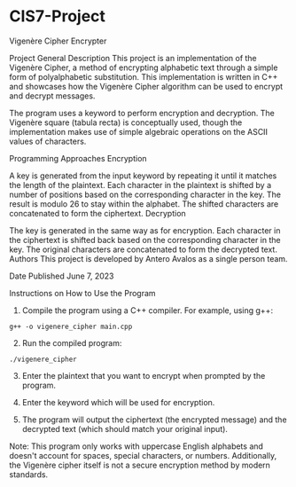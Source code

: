 # CIS7-Project
Vigenère Cipher Encrypter

Project General Description
This project is an implementation of the Vigenère Cipher, a method of encrypting alphabetic text through a simple form of polyalphabetic substitution. This implementation is written in C++ and showcases how the Vigenère Cipher algorithm can be used to encrypt and decrypt messages.

The program uses a keyword to perform encryption and decryption. The Vigenère square (tabula recta) is conceptually used, though the implementation makes use of simple algebraic operations on the ASCII values of characters.

Programming Approaches
Encryption

A key is generated from the input keyword by repeating it until it matches the length of the plaintext.
Each character in the plaintext is shifted by a number of positions based on the corresponding character in the key. The result is modulo 26 to stay within the alphabet.
The shifted characters are concatenated to form the ciphertext.
Decryption

The key is generated in the same way as for encryption.
Each character in the ciphertext is shifted back based on the corresponding character in the key.
The original characters are concatenated to form the decrypted text.
Authors
This project is developed by Antero Avalos as a single person team.

Date Published
June 7, 2023

Instructions on How to Use the Program
1. Compile the program using a C++ compiler. For example, using g++:
```
g++ -o vigenere_cipher main.cpp
```

2. Run the compiled program:
```
./vigenere_cipher
```

3. Enter the plaintext that you want to encrypt when prompted by the program.

4. Enter the keyword which will be used for encryption.

5. The program will output the ciphertext (the encrypted message) and the decrypted text (which should match your original input).

Note: This program only works with uppercase English alphabets and doesn't account for spaces, special characters, or numbers. Additionally, the Vigenère cipher itself is not a secure encryption method by modern standards.
